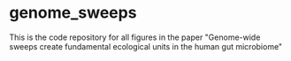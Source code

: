 # genome_sweeps
This is the code repository for all figures in the paper "Genome-wide sweeps create fundamental ecological units in the human gut microbiome"
